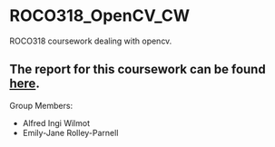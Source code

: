 # ROCO318_OpenCV_CW
ROCO318 coursework dealing with opencv.

The report for this coursework can be found [here](https://github.com/AlfredWilmot/ROCO318_OpenCV_CW/blob/master/ROCO318_OpenCV_report.pdf).
---
Group Members:
* Alfred Ingi Wilmot
* Emily-Jane Rolley-Parnell

